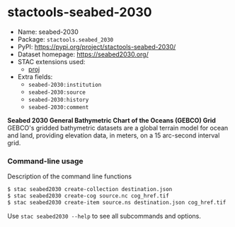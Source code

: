 # stactools-seabed-2030

- Name: seabed-2030
- Package: `stactools.seabed_2030`
- PyPI: https://pypi.org/project/stactools-seabed-2030/
- Dataset homepage: https://seabed2030.org/
- STAC extensions used:
  - [proj](https://github.com/stac-extensions/projection/)
- Extra fields:
  - `seabed-2030:institution`
  - `seabed-2030:source`
  - `seabed-2030:history`
  - `seabed-2030:comment`

**Seabed 2030 General Bathymetric Chart of the Oceans (GEBCO) Grid**
GEBCO's gridded bathymetric datasets are a global terrain model for ocean and land, providing elevation data, in meters, on a 15 arc-second interval grid.

### Command-line usage

Description of the command line functions

```bash
$ stac seabed2030 create-collection destination.json
$ stac seabed2030 create-cog source.nc cog_href.tif
$ stac seabed2030 create-item source.ns destination.json cog_href.tif
```

Use `stac seabed2030 --help` to see all subcommands and options.
